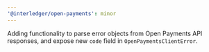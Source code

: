 ```yaml
---
'@interledger/open-payments': minor
---
```


Adding functionality to parse error objects from Open Payments API responses, and expose new `code` field in `OpenPaymentsClientError`.
